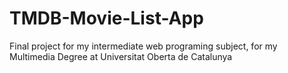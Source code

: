 # TMDB-Movie-List-App
Final project for my intermediate web programing subject, for my Multimedia Degree at Universitat Oberta de Catalunya
